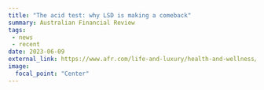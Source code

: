 ```yaml
---
title: "The acid test: why LSD is making a comeback"
summary: Australian Financial Review
tags:
 - news
 - recent
date: 2023-06-09
external_link: https://www.afr.com/life-and-luxury/health-and-wellness/the-acid-test-why-lsd-is-making-a-comeback-20230608-p5df1l
image:
  focal_point: "Center"
---
```

